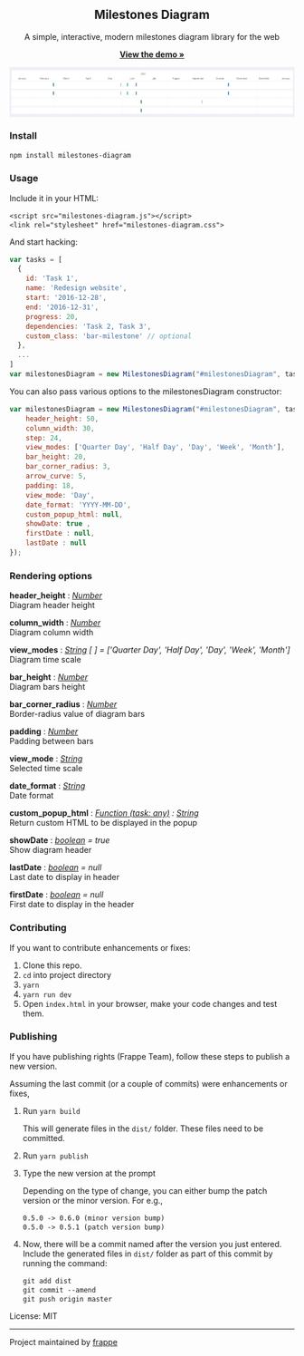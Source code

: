 <div align="center">
    <h2>Milestones Diagram</h2>
    <p align="center">
        <p>A simple, interactive, modern milestones diagram library for the web</p>
        <a href="https://github.com/Hamdi-FAKHFAKH/Milestones-Diagram.git">
            <b>View the demo »</b>
        </a>
    </p>
</div>

<p align="center">
    <a href="https://github.com/Hamdi-FAKHFAKH/Milestones-Diagram.git">
        <img src="https://github.com/Hamdi-FAKHFAKH/Milestones-Diagram/blob/main/milestones-diagram.png" align="center">
    </a>
</p>

### Install
```
npm install milestones-diagram
```

### Usage
Include it in your HTML:
```
<script src="milestones-diagram.js"></script>
<link rel="stylesheet" href="milestones-diagram.css">
```

And start hacking:
```js
var tasks = [
  {
    id: 'Task 1',
    name: 'Redesign website',
    start: '2016-12-28',
    end: '2016-12-31',
    progress: 20,
    dependencies: 'Task 2, Task 3',
    custom_class: 'bar-milestone' // optional
  },
  ...
]
var milestonesDiagram = new MilestonesDiagram("#milestonesDiagram", tasks);
```

You can also pass various options to the milestonesDiagram constructor:
```js
var milestonesDiagram = new MilestonesDiagram("#milestonesDiagram", tasks, {
    header_height: 50,
    column_width: 30,
    step: 24,
    view_modes: ['Quarter Day', 'Half Day', 'Day', 'Week', 'Month'],
    bar_height: 20,
    bar_corner_radius: 3,
    arrow_curve: 5,
    padding: 18,
    view_mode: 'Day',
    date_format: 'YYYY-MM-DD',
    custom_popup_html: null,
    showDate: true ,
    firstDate : null,
    lastDate : null
});
```


### Rendering options
**header_height** : *[*Number*](https://developer.mozilla.org/fr/docs/Web/JavaScript/Reference/Global_Objects/Number)*  
Diagram header height  

**column_width** : *[*Number*](https://developer.mozilla.org/fr/docs/Web/JavaScript/Reference/Global_Objects/Number)*   
Diagram column width  

**view_modes** : *[String](https://developer.mozilla.org/fr/docs/Web/JavaScript/Reference/Global_Objects/String) [ ] = ['Quarter Day', 'Half Day', 'Day', 'Week', 'Month']*  
Diagram time scale  

**bar_height** : *[*Number*](https://developer.mozilla.org/fr/docs/Web/JavaScript/Reference/Global_Objects/Number)*    
Diagram bars height  

**bar_corner_radius** : *[*Number*](https://developer.mozilla.org/fr/docs/Web/JavaScript/Reference/Global_Objects/Number)*  
Border-radius value of diagram bars 

**padding** : *[*Number*](https://developer.mozilla.org/fr/docs/Web/JavaScript/Reference/Global_Objects/Number)*  
Padding between bars 

**view_mode** : *[String](https://developer.mozilla.org/fr/docs/Web/JavaScript/Reference/Global_Objects/String)*      
Selected time scale

**date_format** : *[String](https://developer.mozilla.org/fr/docs/Web/JavaScript/Reference/Global_Objects/String)*  
Date format  

**custom_popup_html** : *[Function (task: any)](https://developer.mozilla.org/fr/docs/Web/JavaScript/Reference/Global_Objects/Function) : [String](https://developer.mozilla.org/fr/docs/Web/JavaScript/Reference/Global_Objects/String)*   
Return custom HTML to be displayed in the popup  

**showDate** : *[boolean](https://developer.mozilla.org/fr/docs/Web/JavaScript/Reference/Global_Objects/Boolean) = true*  
Show diagram header  

**lastDate** : *[boolean](https://developer.mozilla.org/fr/docs/Web/JavaScript/Reference/Global_Objects/Boolean) = null*  
Last date to display in header

**firstDate** : *[boolean](https://developer.mozilla.org/fr/docs/Web/JavaScript/Reference/Global_Objects/Boolean) = null*  
First date to display in the header  

### Contributing
If you want to contribute enhancements or fixes:

1. Clone this repo.
2. `cd` into project directory
3. `yarn`
4. `yarn run dev`
5. Open `index.html` in your browser, make your code changes and test them.

### Publishing
If you have publishing rights (Frappe Team), follow these steps to publish a new version.

Assuming the last commit (or a couple of commits) were enhancements or fixes,

1. Run `yarn build`

   This will generate files in the `dist/` folder. These files need to be committed.
1. Run `yarn publish`
1. Type the new version at the prompt

   Depending on the type of change, you can either bump the patch version or the minor version.
   For e.g.,
   ```
   0.5.0 -> 0.6.0 (minor version bump)
   0.5.0 -> 0.5.1 (patch version bump)
   ```
1. Now, there will be a commit named after the version you just entered. Include the generated files in `dist/` folder as part of this commit by running the command:
   ```
   git add dist
   git commit --amend
   git push origin master
   ```

License: MIT

------------------
Project maintained by [frappe](https://github.com/frappe)